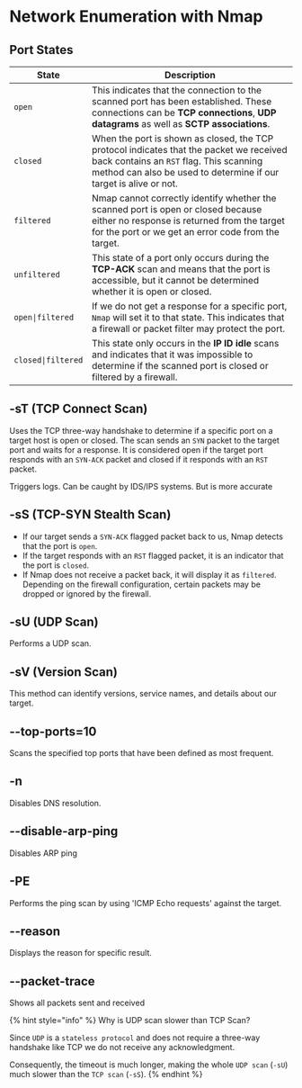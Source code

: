 # Network Enumeration with Nmap

## Port States

| **State**          | **Description**                                                                                                                                                                                         |
| ------------------ | ------------------------------------------------------------------------------------------------------------------------------------------------------------------------------------------------------- |
| `open`             | This indicates that the connection to the scanned port has been established. These connections can be **TCP connections**, **UDP datagrams** as well as **SCTP associations**.                          |
| `closed`           | When the port is shown as closed, the TCP protocol indicates that the packet we received back contains an `RST` flag. This scanning method can also be used to determine if our target is alive or not. |
| `filtered`         | Nmap cannot correctly identify whether the scanned port is open or closed because either no response is returned from the target for the port or we get an error code from the target.                  |
| `unfiltered`       | This state of a port only occurs during the **TCP-ACK** scan and means that the port is accessible, but it cannot be determined whether it is open or closed.                                           |
| `open\|filtered`   | If we do not get a response for a specific port, `Nmap` will set it to that state. This indicates that a firewall or packet filter may protect the port.                                                |
| `closed\|filtered` | This state only occurs in the **IP ID idle** scans and indicates that it was impossible to determine if the scanned port is closed or filtered by a firewall.                                           |

## -sT (TCP Connect Scan)

Uses the TCP three-way handshake to determine if a specific port on a target host is open or closed. The scan sends an `SYN` packet to the target port and waits for a response. It is considered open if the target port responds with an `SYN-ACK` packet and closed if it responds with an `RST` packet.

Triggers logs. Can be caught by IDS/IPS systems. But is more accurate

## -sS (TCP-SYN Stealth Scan)

* If our target sends a `SYN-ACK` flagged packet back to us, Nmap detects that the port is `open`.
* If the target responds with an `RST` flagged packet, it is an indicator that the port is `closed`.
* If Nmap does not receive a packet back, it will display it as `filtered`. Depending on the firewall configuration, certain packets may be dropped or ignored by the firewall.

## -sU (UDP Scan)

Performs a UDP scan.

## -sV (Version Scan)

This method can identify versions, service names, and details about our target.

## --top-ports=10

Scans the specified top ports that have been defined as most frequent.

## -n

Disables DNS resolution.

## --disable-arp-ping

Disables ARP ping

## -PE

Performs the ping scan by using 'ICMP Echo requests' against the target.

## --reason

Displays the reason for specific result.

## --packet-trace

Shows all packets sent and received

{% hint style="info" %}
Why is UDP scan slower than TCP Scan?

Since `UDP` is a `stateless protocol` and does not require a three-way handshake like TCP we do not receive any acknowledgment.&#x20;

Consequently, the timeout is much longer, making the whole `UDP scan` (`-sU`) much slower than the `TCP scan` (`-sS`).
{% endhint %}

